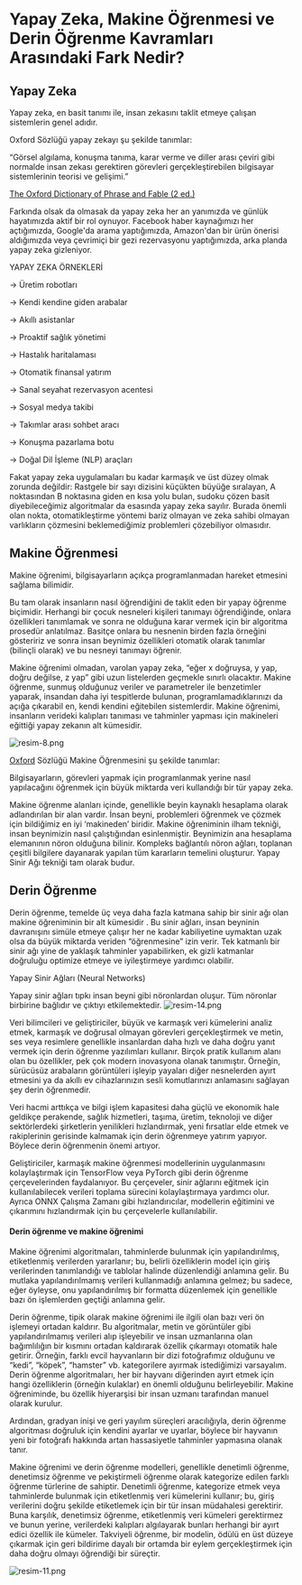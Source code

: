 # Yapay Zeka, Makine Öğrenmesi ve Derin Öğrenme Kavramları Arasındaki Fark Nedir?

## Yapay Zeka
Yapay zeka, en basit tanımı ile, insan zekasını taklit etmeye çalışan sistemlerin genel adıdır.

Oxford Sözlüğü yapay zekayı şu şekilde tanımlar:

“Görsel algılama, konuşma tanıma, karar verme ve diller arası çeviri gibi normalde insan zekası gerektiren görevleri gerçekleştirebilen bilgisayar sistemlerinin teorisi ve gelişimi.”

[The Oxford Dictionary of Phrase and Fable (2 ed.)](https://www.oxfordreference.com/view/10.1093/acref/9780198609810.001.0001/acref-9780198609810-e-423)

Farkında olsak da olmasak da yapay zeka her an yanımızda ve günlük hayatımızda aktif bir rol oynuyor. Facebook haber kaynağımızı her açtığımızda, Google'da arama yaptığımızda, Amazon'dan bir ürün önerisi aldığımızda veya çevrimiçi bir gezi rezervasyonu yaptığımızda, arka planda yapay zeka gizleniyor.

YAPAY ZEKA ÖRNEKLERİ

→ Üretim robotları

→ Kendi kendine giden arabalar

→ Akıllı asistanlar

→ Proaktif sağlık yönetimi

→ Hastalık haritalaması

→ Otomatik finansal yatırım

→ Sanal seyahat rezervasyon acentesi

→ Sosyal medya takibi

→ Takımlar arası sohbet aracı

→ Konuşma pazarlama botu

→ Doğal Dil İşleme (NLP) araçları

Fakat yapay zeka uygulamaları bu kadar karmaşık ve üst düzey olmak zorunda değildir: Rastgele bir sayı dizisini küçükten büyüğe sıralayan, A noktasından B noktasına giden en kısa yolu bulan, sudoku çözen basit diyebileceğimiz algoritmalar da esasında yapay zeka sayılır. Burada önemli olan nokta, otomatikleştirme yöntemi bariz olmayan ve zeka sahibi olmayan varlıkların çözmesini beklemediğimiz problemleri çözebiliyor olmasıdır.

## Makine Öğrenmesi
Makine öğrenimi, bilgisayarların açıkça programlanmadan hareket etmesini sağlama bilimidir. 

Bu tam olarak insanların nasıl öğrendiğini de taklit eden bir yapay öğrenme biçimidir. Herhangi bir çocuk nesneleri  kişileri tanımayı öğrendiğinde, onlara özellikleri tanımlamak ve sonra ne olduğuna karar vermek için bir algoritma  prosedür anlatılmaz. Basitçe onlara bu nesnenin birden fazla örneğini gösteririz ve sonra insan beynimiz özellikleri otomatik olarak tanımlar (bilinçli olarak) ve bu nesneyi tanımayı öğrenir.

Makine öğrenimi olmadan, varolan yapay zeka, “eğer x doğruysa, y yap, doğru değilse, z yap” gibi uzun listelerden geçmekle sınırlı olacaktır. Makine öğrenme, sunmuş olduğunuz veriler ve parametreler ile benzetimler yaparak, insandan daha iyi tespitlerde bulunan, programlamadıklarınızı da açığa çıkarabil en, kendi kendini eğitebilen sistemlerdir. Makine öğrenimi, insanların verideki kalıpları tanıması ve tahminler yapması için makineleri eğittiği yapay zekanın alt kümesidir.

![resim-8.png](attachment:resim-8.png)

[Oxford](https://www.oxfordlearnersdictionaries.com/definition/english/machine-learning) Sözlüğü Makine Öğrenmesini şu şekilde tanımlar:

​Bilgisayarların, görevleri yapmak için programlanmak yerine nasıl yapılacağını öğrenmek için büyük miktarda veri kullandığı bir tür yapay zeka.

Makine öğrenme alanları içinde, genellikle beyin kaynaklı hesaplama olarak adlandırılan bir alan vardır. İnsan beyni, problemleri öğrenmek ve çözmek için bildiğimiz en iyi ‘makineden’ biridir. Makine öğreniminin ilham tekniği, insan beynimizin nasıl çalıştığından esinlenmiştir. Beynimizin ana hesaplama elemanının nöron olduğuna bilinir. Kompleks bağlantılı nöron ağları, toplanan çeşitli bilgilere dayanarak yapılan tüm kararların temelini oluşturur. Yapay Sinir Ağı tekniği tam olarak budur.

## Derin Öğrenme


Derin öğrenme, temelde üç veya daha fazla katmana sahip bir sinir ağı olan makine öğreniminin bir alt kümesidir . Bu sinir ağları, insan beyninin davranışını simüle etmeye çalışır her ne kadar kabiliyetine uymaktan uzak olsa da büyük miktarda veriden “öğrenmesine” izin verir. Tek katmanlı bir sinir ağı yine de yaklaşık tahminler yapabilirken, ek gizli katmanlar doğruluğu optimize etmeye ve iyileştirmeye yardımcı olabilir.

Yapay Sinir Ağları (Neural Networks)

Yapay sinir ağları tıpkı insan beyni gibi nöronlardan oluşur. Tüm nöronlar birbirine bağlıdır ve çıktıyı etkilemektedir.
![resim-14.png](attachment:resim-14.png)

Veri bilimcileri ve geliştiriciler, büyük ve karmaşık veri kümelerini analiz etmek, karmaşık ve doğrusal olmayan görevleri gerçekleştirmek ve metin, ses veya resimlere genellikle insanlardan daha hızlı ve daha doğru yanıt vermek için derin öğrenme yazılımları kullanır. Birçok pratik kullanım alanı olan bu özellikler, pek çok modern inovasyona olanak tanımıştır. Örneğin, sürücüsüz arabaların görüntüleri işleyip yayaları diğer nesnelerden ayırt etmesini ya da akıllı ev cihazlarınızın sesli komutlarınızı anlamasını sağlayan şey derin öğrenmedir.

Veri hacmi arttıkça ve bilgi işlem kapasitesi daha güçlü ve ekonomik hale geldikçe perakende, sağlık hizmetleri, taşıma, üretim, teknoloji ve diğer sektörlerdeki şirketlerin yenilikleri hızlandırmak, yeni fırsatlar elde etmek ve rakiplerinin gerisinde kalmamak için derin öğrenmeye yatırım yapıyor. Böylece derin öğrenmenin önemi artıyor.

Geliştiriciler, karmaşık makine öğrenmesi modellerinin uygulanmasını kolaylaştırmak için TensorFlow veya PyTorch gibi derin öğrenme çerçevelerinden faydalanıyor. Bu çerçeveler, sinir ağlarını eğitmek için kullanılabilecek verileri toplama sürecini kolaylaştırmaya yardımcı olur. Ayrıca ONNX Çalışma Zamanı gibi hızlandırıcılar, modellerin eğitimini ve çıkarımını hızlandırmak için bu çerçevelerle kullanılabilir.

#### Derin öğrenme ve makine öğrenimi

Makine öğrenimi algoritmaları, tahminlerde bulunmak için yapılandırılmış, etiketlenmiş verilerden yararlanır; bu, belirli özelliklerin model için giriş verilerinden tanımlandığı ve tablolar halinde düzenlendiği anlamına gelir. Bu mutlaka yapılandırılmamış verileri kullanmadığı anlamına gelmez; bu sadece, eğer öyleyse, onu yapılandırılmış bir formatta düzenlemek için genellikle bazı ön işlemlerden geçtiği anlamına gelir.

Derin öğrenme, tipik olarak makine öğrenimi ile ilgili olan bazı veri ön işlemeyi ortadan kaldırır. Bu algoritmalar, metin ve görüntüler gibi yapılandırılmamış verileri alıp işleyebilir ve insan uzmanlarına olan bağımlılığın bir kısmını ortadan kaldırarak özellik çıkarmayı otomatik hale getirir. Örneğin, farklı evcil hayvanların bir dizi fotoğrafımız olduğunu ve “kedi”, “köpek”, “hamster” vb. kategorilere ayırmak istediğimizi varsayalım. Derin öğrenme algoritmaları, her bir hayvanı diğerinden ayırt etmek için hangi özelliklerin (örneğin kulaklar) en önemli olduğunu belirleyebilir. Makine öğreniminde, bu özellik hiyerarşisi bir insan uzmanı tarafından manuel olarak kurulur.

Ardından, gradyan inişi ve geri yayılım süreçleri aracılığıyla, derin öğrenme algoritması doğruluk için kendini ayarlar ve uyarlar, böylece bir hayvanın yeni bir fotoğrafı hakkında artan hassasiyetle tahminler yapmasına olanak tanır.  

Makine öğrenimi ve derin öğrenme modelleri, genellikle denetimli öğrenme, denetimsiz öğrenme ve pekiştirmeli öğrenme olarak kategorize edilen farklı öğrenme türlerine de sahiptir. Denetimli öğrenme, kategorize etmek veya tahminlerde bulunmak için etiketlenmiş veri kümelerini kullanır; bu, giriş verilerini doğru şekilde etiketlemek için bir tür insan müdahalesi gerektirir. Buna karşılık, denetimsiz öğrenme, etiketlenmiş veri kümeleri gerektirmez ve bunun yerine, verilerdeki kalıpları algılayarak bunları herhangi bir ayırt edici özellik ile kümeler. Takviyeli öğrenme, bir modelin, ödülü en üst düzeye çıkarmak için geri bildirime dayalı bir ortamda bir eylem gerçekleştirmek için daha doğru olmayı öğrendiği bir süreçtir.

![resim-11.png](attachment:resim-11.png)
